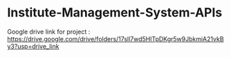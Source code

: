 # Institute-Management-System-APIs
Google drive link for project : https://drive.google.com/drive/folders/17sll7wd5HlTpDKgr5w9JbkmiA21vkBy3?usp=drive_link
